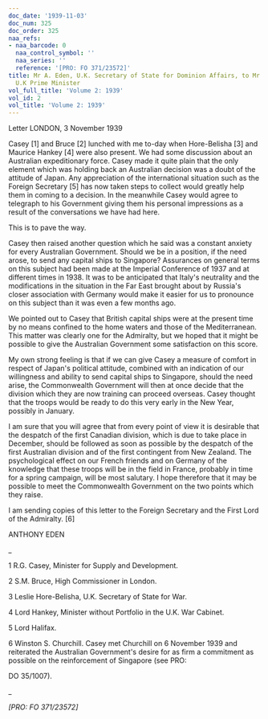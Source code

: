 ```yaml
---
doc_date: '1939-11-03'
doc_num: 325
doc_order: 325
naa_refs:
- naa_barcode: 0
  naa_control_symbol: ''
  naa_series: ''
  reference: '[PRO: FO 371/23572]'
title: Mr A. Eden, U.K. Secretary of State for Dominion Affairs, to Mr N. Chamberlain,
  U.K Prime Minister
vol_full_title: 'Volume 2: 1939'
vol_id: 2
vol_title: 'Volume 2: 1939'
---
```


Letter LONDON, 3 November 1939

Casey [1] and Bruce [2] lunched with me to-day when Hore-Belisha [3] and Maurice Hankey [4] were also present. We had some discussion about an Australian expeditionary force. Casey made it quite plain that the only element which was holding back an Australian decision was a doubt of the attitude of Japan. Any appreciation of the international situation such as the Foreign Secretary [5] has now taken steps to collect would greatly help them in coming to a decision. In the meanwhile Casey would agree to telegraph to his Government giving them his personal impressions as a result of the conversations we have had here.

This is to pave the way.

Casey then raised another question which he said was a constant anxiety for every Australian Government. Should we be in a position, if the need arose, to send any capital ships to Singapore? Assurances on general terms on this subject had been made at the Imperial Conference of 1937 and at different times in 1938. It was to be anticipated that Italy's neutrality and the modifications in the situation in the Far East brought about by Russia's closer association with Germany would make it easier for us to pronounce on this subject than it was even a few months ago.

We pointed out to Casey that British capital ships were at the present time by no means confined to the home waters and those of the Mediterranean. This matter was clearly one for the Admiralty, but we hoped that it might be possible to give the Australian Government some satisfaction on this score.

My own strong feeling is that if we can give Casey a measure of comfort in respect of Japan's political attitude, combined with an indication of our willingness and ability to send capital ships to Singapore, should the need arise, the Commonwealth Government will then at once decide that the division which they are now training can proceed overseas. Casey thought that the troops would be ready to do this very early in the New Year, possibly in January.

I am sure that you will agree that from every point of view it is desirable that the despatch of the first Canadian division, which is due to take place in December, should be followed as soon as possible by the despatch of the first Australian division and of the first contingent from New Zealand. The psychological effect on our French friends and on Germany of the knowledge that these troops will be in the field in France, probably in time for a spring campaign, will be most salutary. I hope therefore that it may be possible to meet the Commonwealth Government on the two points which they raise.

I am sending copies of this letter to the Foreign Secretary and the First Lord of the Admiralty. [6]

ANTHONY EDEN

 _

1 R.G. Casey, Minister for Supply and Development.

2 S.M. Bruce, High Commissioner in London.

3 Leslie Hore-Belisha, U.K. Secretary of State for War.

4 Lord Hankey, Minister without Portfolio in the U.K. War Cabinet.

5 Lord Halifax.

6 Winston S. Churchill. Casey met Churchill on 6 November 1939 and reiterated the Australian Government's desire for as firm a commitment as possible on the reinforcement of Singapore (see PRO:

DO 35/1007).

_

 _[PRO: FO 371/23572]_